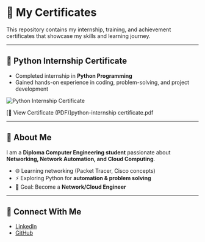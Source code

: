 # 📜 My Certificates  

This repository contains my internship, training, and achievement certificates that showcase my skills and learning journey.  

---

## 🐍 Python Internship Certificate  
- Completed internship in **Python Programming**  
- Gained hands-on experience in coding, problem-solving, and project development  

![Python Internship Certificate](Python_Internship_Certificate.png)  

[🔗 View Certificate (PDF)]python-internship certificate.pdf

---

## 🚀 About Me  
I am a **Diploma Computer Engineering student** passionate about **Networking, Network Automation, and Cloud Computing**.  
- 🌐 Learning networking (Packet Tracer, Cisco concepts)  
- ⚡ Exploring Python for **automation & problem solving**  
- 🎯 Goal: Become a **Network/Cloud Engineer**  

---

## 🔗 Connect With Me  
- [LinkedIn](https://www.linkedin.com/in/vinodh-yemireddi-8b79522b9)  
- [GitHub](https://github.com/vinodh2008)  
